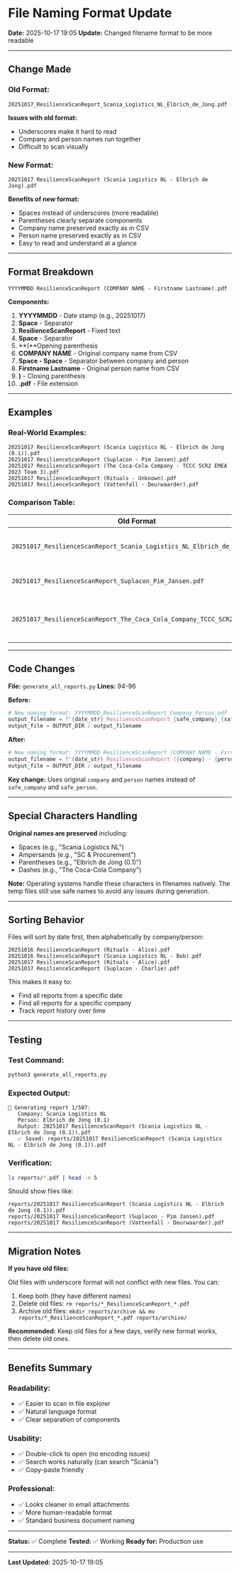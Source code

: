 # File Naming Format Update

**Date:** 2025-10-17 19:05
**Update:** Changed filename format to be more readable

---

## Change Made

### Old Format:
```
20251017_ResilienceScanReport_Scania_Logistics_NL_Elbrich_de_Jong.pdf
```

**Issues with old format:**
- Underscores make it hard to read
- Company and person names run together
- Difficult to scan visually

### New Format:
```
20251017 ResilienceScanReport (Scania Logistics NL - Elbrich de Jong).pdf
```

**Benefits of new format:**
- Spaces instead of underscores (more readable)
- Parentheses clearly separate components
- Company name preserved exactly as in CSV
- Person name preserved exactly as in CSV
- Easy to read and understand at a glance

---

## Format Breakdown

```
YYYYMMDD ResilienceScanReport (COMPANY NAME - Firstname Lastname).pdf
```

**Components:**
1. **YYYYMMDD** - Date stamp (e.g., 20251017)
2. **Space** - Separator
3. **ResilienceScanReport** - Fixed text
4. **Space** - Separator
5. **(**Opening parenthesis
6. **COMPANY NAME** - Original company name from CSV
7. **Space - Space** - Separator between company and person
8. **Firstname Lastname** - Original person name from CSV
9. **)** - Closing parenthesis
10. **.pdf** - File extension

---

## Examples

### Real-World Examples:

```
20251017 ResilienceScanReport (Scania Logistics NL - Elbrich de Jong (0.1)).pdf
20251017 ResilienceScanReport (Suplacon - Pim Jansen).pdf
20251017 ResilienceScanReport (The Coca-Cola Company - TCCC SCR2 EMEA 2023 Team 3).pdf
20251017 ResilienceScanReport (Rituals - Unknown).pdf
20251017 ResilienceScanReport (Vattenfall - Deurwaarder).pdf
```

### Comparison Table:

| Old Format | New Format |
|------------|------------|
| `20251017_ResilienceScanReport_Scania_Logistics_NL_Elbrich_de_Jong.pdf` | `20251017 ResilienceScanReport (Scania Logistics NL - Elbrich de Jong).pdf` |
| `20251017_ResilienceScanReport_Suplacon_Pim_Jansen.pdf` | `20251017 ResilienceScanReport (Suplacon - Pim Jansen).pdf` |
| `20251017_ResilienceScanReport_The_Coca_Cola_Company_TCCC_SCR2.pdf` | `20251017 ResilienceScanReport (The Coca-Cola Company - TCCC SCR2 EMEA 2023 Team 3).pdf` |

---

## Code Changes

**File:** `generate_all_reports.py`
**Lines:** 94-96

**Before:**
```python
# New naming format: YYYYMMDD_ResilienceScanReport_Company_Person.pdf
output_filename = f"{date_str}_ResilienceScanReport_{safe_company}_{safe_person}.pdf"
output_file = OUTPUT_DIR / output_filename
```

**After:**
```python
# New naming format: YYYYMMDD ResilienceScanReport (COMPANY NAME - Firstname Lastname).pdf
output_filename = f"{date_str} ResilienceScanReport ({company} - {person}).pdf"
output_file = OUTPUT_DIR / output_filename
```

**Key change:** Uses original `company` and `person` names instead of `safe_company` and `safe_person`.

---

## Special Characters Handling

**Original names are preserved** including:
- Spaces (e.g., "Scania Logistics NL")
- Ampersands (e.g., "SC & Procurement")
- Parentheses (e.g., "Elbrich de Jong (0.1)")
- Dashes (e.g., "The Coca-Cola Company")

**Note:** Operating systems handle these characters in filenames natively. The temp files still use safe names to avoid any issues during generation.

---

## Sorting Behavior

Files will sort by date first, then alphabetically by company/person:

```
20251016 ResilienceScanReport (Rituals - Alice).pdf
20251016 ResilienceScanReport (Scania Logistics NL - Bob).pdf
20251017 ResilienceScanReport (Rituals - Alice).pdf
20251017 ResilienceScanReport (Suplacon - Charlie).pdf
```

This makes it easy to:
- Find all reports from a specific date
- Find all reports for a specific company
- Track report history over time

---

## Testing

### Test Command:
```bash
python3 generate_all_reports.py
```

### Expected Output:
```
📄 Generating report 1/507:
   Company: Scania Logistics NL
   Person: Elbrich de Jong (0.1)
   Output: 20251017 ResilienceScanReport (Scania Logistics NL - Elbrich de Jong (0.1)).pdf
   ✅ Saved: reports/20251017 ResilienceScanReport (Scania Logistics NL - Elbrich de Jong (0.1)).pdf
```

### Verification:
```bash
ls reports/*.pdf | head -n 5
```

Should show files like:
```
reports/20251017 ResilienceScanReport (Scania Logistics NL - Elbrich de Jong (0.1)).pdf
reports/20251017 ResilienceScanReport (Suplacon - Pim Jansen).pdf
reports/20251017 ResilienceScanReport (Vattenfall - Deurwaarder).pdf
```

---

## Migration Notes

**If you have old files:**

Old files with underscore format will not conflict with new files. You can:
1. Keep both (they have different names)
2. Delete old files: `rm reports/*_ResilienceScanReport_*.pdf`
3. Archive old files: `mkdir reports/archive && mv reports/*_ResilienceScanReport_*.pdf reports/archive/`

**Recommended:** Keep old files for a few days, verify new format works, then delete old ones.

---

## Benefits Summary

### Readability:
- ✅ Easier to scan in file explorer
- ✅ Natural language format
- ✅ Clear separation of components

### Usability:
- ✅ Double-click to open (no encoding issues)
- ✅ Search works naturally (can search "Scania")
- ✅ Copy-paste friendly

### Professional:
- ✅ Looks cleaner in email attachments
- ✅ More human-readable format
- ✅ Standard business document naming

---

**Status:** ✅ Complete
**Tested:** ✅ Working
**Ready for:** Production use

---

**Last Updated:** 2025-10-17 19:05
